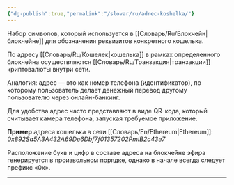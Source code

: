 ```yaml
---
{"dg-publish":true,"permalink":"/slovar/ru/adrec-koshelka/"}
---
```



Набор символов, который используется в [[Словарь/Ru/Блокчейн\|блокчейне]] для обозначения реквизитов конкретного кошелька.

По адресу [[Словарь/Ru/Кошелек\|кошелька]] в рамках определенного блокчейна осуществляются [[Словарь/Ru/Транзакция\|транзакции]] криптовалюты внутри сети.

Аналогия: адрес — это как номер телефона (идентификатор), по которому пользователь делает денежный перевод другому пользователю через онлайн-банкинг.

Для удобства адрес часто представляют в виде QR-кода, который считывает камера телефона, запуская требуемое приложение.

**Пример** адреса кошелька в сети [[Словарь/En/Ethereum\|Ethereum]]: _0x892Sa5A3A432A69De6Dbf7f01357202PmIB2c43e7_

Расположение букв и цифр в составе адреса на блокчейне эфира генерируется в произвольном порядке, однако в начале всегда следует префикс «0x».

---
